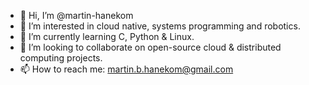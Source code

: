 - 👋 Hi, I’m @martin-hanekom
- 👀 I’m interested in cloud native, systems programming and robotics.
- 🌱 I’m currently learning C, Python & Linux.
- 💞️ I’m looking to collaborate on open-source cloud & distributed computing projects.
- 📫 How to reach me: martin.b.hanekom@gmail.com
